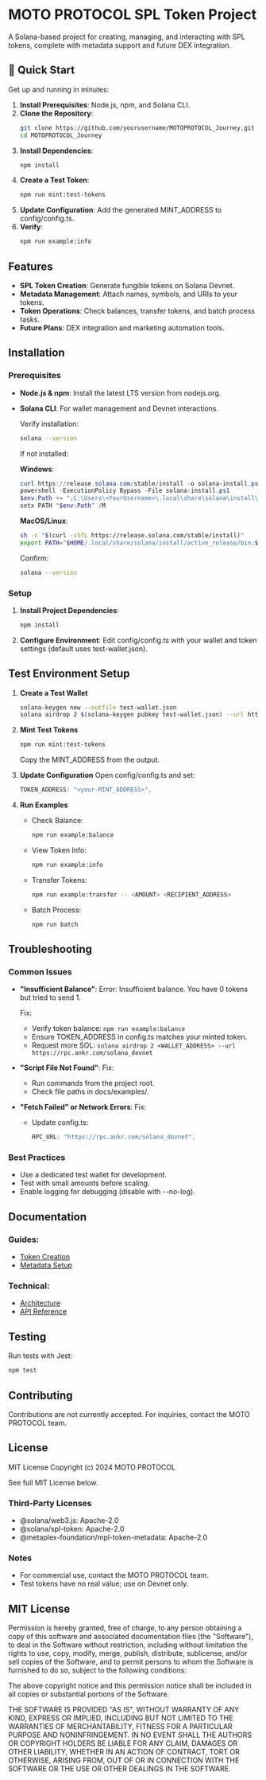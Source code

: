 # MOTO PROTOCOL SPL Token Project

A Solana-based project for creating, managing, and interacting with SPL tokens, complete with metadata support and future DEX integration.

## 📌 Quick Start

Get up and running in minutes:

1. **Install Prerequisites**: Node.js, npm, and Solana CLI.
2. **Clone the Repository**:
   ```bash
   git clone https://github.com/yourusername/MOTOPROTOCOL_Journey.git
   cd MOTOPROTOCOL_Journey
   ```
3. **Install Dependencies**:
   ```bash
   npm install
   ```
4. **Create a Test Token**:
   ```bash
   npm run mint:test-tokens
   ```
5. **Update Configuration**: Add the generated MINT_ADDRESS to config/config.ts.
6. **Verify**:
   ```bash
   npm run example:info
   ```

## Features
- **SPL Token Creation**: Generate fungible tokens on Solana Devnet.
- **Metadata Management**: Attach names, symbols, and URIs to your tokens.
- **Token Operations**: Check balances, transfer tokens, and batch process tasks.
- **Future Plans**: DEX integration and marketing automation tools.

## Installation

### Prerequisites
- **Node.js & npm**: Install the latest LTS version from nodejs.org.
- **Solana CLI**: For wallet management and Devnet interactions.

  Verify installation:
  ```bash
  solana --version
  ```

  If not installed:
  
  **Windows**:
  ```powershell
  curl https://release.solana.com/stable/install -o solana-install.ps1
  powershell -ExecutionPolicy Bypass -File solana-install.ps1
  $env:Path += ";C:\Users\<YourUsername>\.local\share\solana\install\active_release\bin"
  setx PATH "$env:Path" /M
  ```
  
  **MacOS/Linux**:
  ```bash
  sh -c "$(curl -sSfL https://release.solana.com/stable/install)"
  export PATH="$HOME/.local/share/solana/install/active_release/bin:$PATH"
  ```

  Confirm:
  ```bash
  solana --version
  ```

### Setup
1. **Install Project Dependencies**:
   ```bash
   npm install
   ```
2. **Configure Environment**:
   Edit config/config.ts with your wallet and token settings (default uses test-wallet.json).

## Test Environment Setup

1. **Create a Test Wallet**
   ```bash
   solana-keygen new --outfile test-wallet.json
   solana airdrop 2 $(solana-keygen pubkey test-wallet.json) --url https://rpc.ankr.com/solana_devnet
   ```

2. **Mint Test Tokens**
   ```bash
   npm run mint:test-tokens
   ```
   Copy the MINT_ADDRESS from the output.

3. **Update Configuration**
   Open config/config.ts and set:
   ```ts
   TOKEN_ADDRESS: "<your-MINT_ADDRESS>",
   ```

4. **Run Examples**
   - Check Balance:
     ```bash
     npm run example:balance
     ```
   - View Token Info:
     ```bash
     npm run example:info
     ```
   - Transfer Tokens:
     ```bash
     npm run example:transfer -- <AMOUNT> <RECIPIENT_ADDRESS>
     ```
   - Batch Process:
     ```bash
     npm run batch
     ```

## Troubleshooting

### Common Issues
- **"Insufficient Balance"**:
  Error: Insufficient balance. You have 0 tokens but tried to send 1.

  Fix:
  - Verify token balance: `npm run example:balance`
  - Ensure TOKEN_ADDRESS in config.ts matches your minted token.
  - Request more SOL: `solana airdrop 2 <WALLET_ADDRESS> --url https://rpc.ankr.com/solana_devnet`

- **"Script File Not Found"**:
  Fix:
  - Run commands from the project root.
  - Check file paths in docs/examples/.

- **"Fetch Failed" or Network Errors**:
  Fix:
  - Update config.ts:
    ```ts
    RPC_URL: "https://rpc.ankr.com/solana_devnet",
    ```

### Best Practices
- Use a dedicated test wallet for development.
- Test with small amounts before scaling.
- Enable logging for debugging (disable with --no-log).

## Documentation

### Guides:  
- [Token Creation](./docs/guides/token-creation.md)  
- [Metadata Setup](./docs/guides/metadata-setup.md)  

### Technical:  
- [Architecture](./docs/technical/architecture.md)  
- [API Reference](./docs/technical/api-reference.md)

## Testing
Run tests with Jest:
```bash
npm test
```

## Contributing
Contributions are not currently accepted. For inquiries, contact the MOTO PROTOCOL team.

## License
MIT License
Copyright (c) 2024 MOTO PROTOCOL

See full MIT License below.

### Third-Party Licenses
- @solana/web3.js: Apache-2.0
- @solana/spl-token: Apache-2.0
- @metaplex-foundation/mpl-token-metadata: Apache-2.0

### Notes
- For commercial use, contact the MOTO PROTOCOL team.
- Test tokens have no real value; use on Devnet only.

## MIT License
Permission is hereby granted, free of charge, to any person obtaining a copy of this software and associated documentation files (the "Software"), to deal in the Software without restriction, including without limitation the rights to use, copy, modify, merge, publish, distribute, sublicense, and/or sell copies of the Software, and to permit persons to whom the Software is furnished to do so, subject to the following conditions:

The above copyright notice and this permission notice shall be included in all copies or substantial portions of the Software.

THE SOFTWARE IS PROVIDED "AS IS", WITHOUT WARRANTY OF ANY KIND, EXPRESS OR IMPLIED, INCLUDING BUT NOT LIMITED TO THE WARRANTIES OF MERCHANTABILITY, FITNESS FOR A PARTICULAR PURPOSE AND NONINFRINGEMENT. IN NO EVENT SHALL THE AUTHORS OR COPYRIGHT HOLDERS BE LIABLE FOR ANY CLAIM, DAMAGES OR OTHER LIABILITY, WHETHER IN AN ACTION OF CONTRACT, TORT OR OTHERWISE, ARISING FROM, OUT OF OR IN CONNECTION WITH THE SOFTWARE OR THE USE OR OTHER DEALINGS IN THE SOFTWARE.
